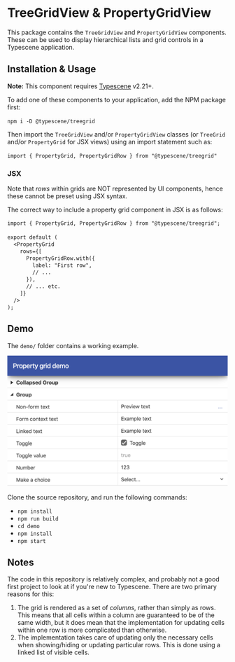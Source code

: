 # TreeGridView & PropertyGridView

This package contains the `TreeGridView` and `PropertyGridView` components. These can be used to display hierarchical lists and grid controls in a Typescene application.

## Installation & Usage

**Note:** This component requires [Typescene](https://github.com/typescene/typescene) v2.21+.

To add one of these components to your application, add the NPM package first:

`npm i -D @typescene/treegrid`

Then import the `TreeGridView` and/or `PropertyGridView` classes (or `TreeGrid` and/or `PropertyGrid` for JSX views) using an import statement such as:

`import { PropertyGrid, PropertyGridRow } from "@typescene/treegrid"`

### JSX

Note that _rows_ within grids are NOT represented by UI components, hence these cannot be preset using JSX syntax.

The correct way to include a property grid component in JSX is as follows:

```tsx
import { PropertyGrid, PropertyGridRow } from "@typescene/treegrid";

export default (
  <PropertyGrid
    rows={[
      PropertyGridRow.with({
        label: "First row",
        // ...
      }),
      // ... etc.
    ]}
  />
);
```

## Demo

The `demo/` folder contains a working example.

<img width="600" src="screenshot.png" alt="Screenshot" />

Clone the source repository, and run the following commands:

- `npm install`
- `npm run build`
- `cd demo`
- `npm install`
- `npm start`

## Notes

The code in this repository is relatively complex, and probably not a good first project to look at if you're new to Typescene. There are two primary reasons for this:

1. The grid is rendered as a set of _columns_, rather than simply as rows. This means that all cells within a column are guaranteed to be of the same width, but it does mean that the implementation for updating cells within one row is more complicated than otherwise.
2. The implementation takes care of updating only the necessary cells when showing/hiding or updating particular rows. This is done using a linked list of visible cells.
